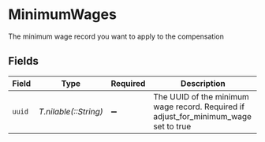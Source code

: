 # MinimumWages

The minimum wage record you want to apply to the compensation


## Fields

| Field                                                                                | Type                                                                                 | Required                                                                             | Description                                                                          |
| ------------------------------------------------------------------------------------ | ------------------------------------------------------------------------------------ | ------------------------------------------------------------------------------------ | ------------------------------------------------------------------------------------ |
| `uuid`                                                                               | *T.nilable(::String)*                                                                | :heavy_minus_sign:                                                                   | The UUID of the minimum wage record. Required if adjust_for_minimum_wage set to true |